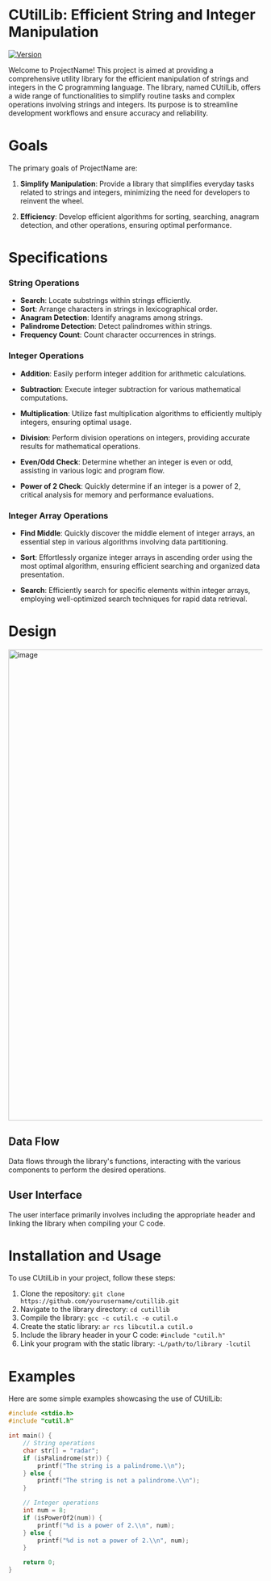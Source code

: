 # CUtilLib: Efficient String and Integer Manipulation
[![Version](https://img.shields.io/badge/version-1.0.0-blue)](https://github.com/yourusername/cutillib/releases)


Welcome to ProjectName! This project is aimed at providing a comprehensive utility library for the efficient manipulation of strings and integers in the C programming language. The library, named CUtilLib, offers a wide range of functionalities to simplify routine tasks and complex operations involving strings and integers. Its purpose is to streamline development workflows and ensure accuracy and reliability.

# Goals

The primary goals of ProjectName are:

1. **Simplify Manipulation**: Provide a library that simplifies everyday tasks related to strings and integers, minimizing the need for developers to reinvent the wheel.
   
2. **Efficiency**: Develop efficient algorithms for sorting, searching, anagram detection, and other operations, ensuring optimal performance.



# Specifications

### String Operations

- **Search**: Locate substrings within strings efficiently.
- **Sort**: Arrange characters in strings in lexicographical order.
- **Anagram Detection**: Identify anagrams among strings.
- **Palindrome Detection**: Detect palindromes within strings.
- **Frequency Count**: Count character occurrences in strings.

### Integer Operations

- **Addition**: Easily perform integer addition for arithmetic calculations.

- **Subtraction**: Execute integer subtraction for various mathematical computations.

- **Multiplication**: Utilize fast multiplication algorithms to efficiently multiply integers, ensuring optimal usage.

- **Division**: Perform division operations on integers, providing accurate results for mathematical operations.

- **Even/Odd Check**: Determine whether an integer is even or odd, assisting in various logic and program flow.

- **Power of 2 Check**: Quickly determine if an integer is a power of 2, critical analysis for memory and performance evaluations.


### Integer Array Operations

- **Find Middle**: Quickly discover the middle element of integer arrays, an essential step in various algorithms involving data partitioning.

- **Sort**: Effortlessly organize integer arrays in ascending order using the most optimal algorithm, ensuring efficient searching and organized data presentation.

- **Search**: Efficiently search for specific elements within integer arrays, employing well-optimized search techniques for rapid data retrieval.

# Design


<img width="933" alt="image" src="https://github.com/Anshbir18/viva_demo_project_again/assets/86255109/4686c610-4d3b-496d-82bf-c8f98a961596">


## Data Flow

Data flows through the library's functions, interacting with the various components to perform the desired operations.

## User Interface

The user interface primarily involves including the appropriate header and linking the library when compiling your C code.

# Installation and Usage

To use CUtilLib in your project, follow these steps:

1. Clone the repository: `git clone https://github.com/yourusername/cutillib.git`
2. Navigate to the library directory: `cd cutillib`
3. Compile the library: `gcc -c cutil.c -o cutil.o`
4. Create the static library: `ar rcs libcutil.a cutil.o`
5. Include the library header in your C code: `#include "cutil.h"`
6. Link your program with the static library: `-L/path/to/library -lcutil`

# Examples

Here are some simple examples showcasing the use of CUtilLib:

```c
#include <stdio.h>
#include "cutil.h"

int main() {
    // String operations
    char str[] = "radar";
    if (isPalindrome(str)) {
        printf("The string is a palindrome.\\n");
    } else {
        printf("The string is not a palindrome.\\n");
    }

    // Integer operations
    int num = 8;
    if (isPowerOf2(num)) {
        printf("%d is a power of 2.\\n", num);
    } else {
        printf("%d is not a power of 2.\\n", num);
    }

    return 0;
}
